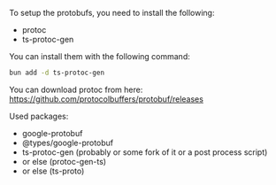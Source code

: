 To setup the protobufs, you need to install the following:
- protoc
- ts-protoc-gen

You can install them with the following command:
```bash
bun add -d ts-protoc-gen
```

You can download protoc from here: https://github.com/protocolbuffers/protobuf/releases

Used packages:
- google-protobuf
- @types/google-protobuf
- ts-protoc-gen (probably or some fork of it or a post process script)
- or else (protoc-gen-ts)
- or else (ts-proto)